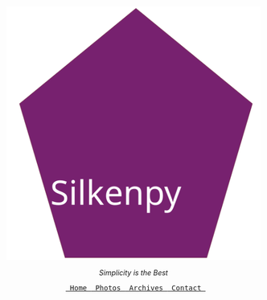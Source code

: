 <center>

   <img alt="silkenpy logo" src="/images/silkenpy.svg"><br>
   
   <i>Simplicity is the Best</i>
  <pre> <a href="home.md"> Home </a><a href="photos.md"> Photos </a><a href="archives.md"> Archives </a><a href="contact.md"> Contact </a></pre>
</center>


